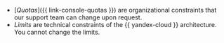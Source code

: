 * [_Quotas_]({{ link-console-quotas }}) are organizational constraints that our support team can change upon request.
* _Limits_ are technical constraints of the {{ yandex-cloud }} architecture. You cannot change the limits.